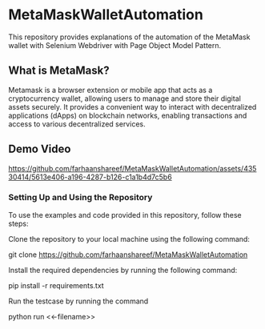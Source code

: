 # MetaMaskWalletAutomation
This repository provides explanations of the automation of the MetaMask wallet with Selenium Webdriver with Page Object Model Pattern.

## What is MetaMask?

Metamask is a browser extension or mobile app that acts as a cryptocurrency wallet, allowing users to manage and store their digital assets securely. It provides a convenient way to interact with decentralized applications (dApps) on blockchain networks, enabling transactions and access to various decentralized services.

## Demo Video

https://github.com/farhaanshareef/MetaMaskWalletAutomation/assets/43530414/5613e406-a196-4287-b126-c1a1b4d7c5b6


### Setting Up and Using the Repository
To use the examples and code provided in this repository, follow these steps:

Clone the repository to your local machine using the following command:


git clone https://github.com/farhaanshareef/MetaMaskWalletAutomation


Install the required dependencies by running the following command:


pip install -r requirements.txt

Run the testcase by running the command

python run <<-filename>>
